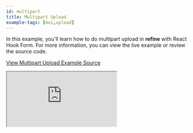 ```yaml
---
id: multipart
title: Multipart Upload
example-tags: [mui,upload]
---
```


In this example, you'll learn how to do multipart upload in **refine** with React Hook Form. For more information, you can view the live example or review the source code.

[View Multipart Upload Example Source](https://github.com/refinedev/refine/tree/master/examples/upload/mui/multipart)

<iframe loading="lazy" src="https://stackblitz.com/github/refinedev/refine/tree/master/examples/upload/mui/multipart?embed=1&view=preview&theme=dark&preset=node&ctl=1"
    style={{width: "100%", height:"80vh", border: "0px", borderRadius: "8px", overflow:"hidden"}}
    title="refine-base64-upload-example"
></iframe>
